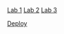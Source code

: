 [Lab 1](https://github.com/odai1990/cookie-stand-admin/pull/2)
[Lab 2](https://github.com/odai1990/cookie-stand-admin/pull/3)
[Lab 3](https://github.com/odai1990/cookie-stand-admin/pull/4)

[Deploy](https://cookie-stand-admin-sand.vercel.app/)
